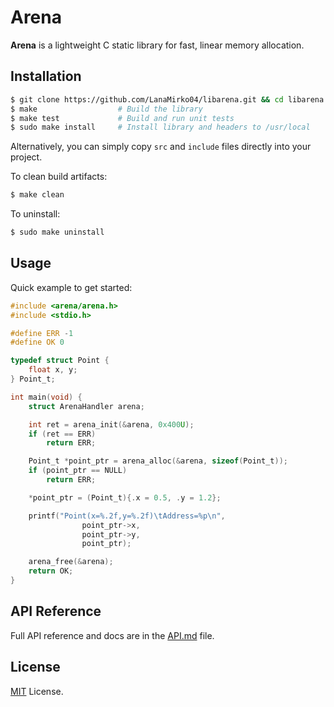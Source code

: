 # Arena
**Arena** is a lightweight C static library for fast, linear memory allocation.

## Installation
 
```sh
$ git clone https://github.com/LanaMirko04/libarena.git && cd libarena
$ make                  # Build the library
$ make test             # Build and run unit tests
$ sudo make install     # Install library and headers to /usr/local
```

Alternatively, you can simply copy `src` and `include` files directly into your project.

To clean build artifacts:

```sh
$ make clean
```

To uninstall:

```sh
$ sudo make uninstall
```

## Usage
Quick example to get started:

```c
#include <arena/arena.h>
#include <stdio.h>

#define ERR -1
#define OK 0

typedef struct Point {
    float x, y;
} Point_t;

int main(void) {
    struct ArenaHandler arena;

    int ret = arena_init(&arena, 0x400U);
    if (ret == ERR)
        return ERR;

    Point_t *point_ptr = arena_alloc(&arena, sizeof(Point_t));
    if (point_ptr == NULL)
        return ERR;

    *point_ptr = (Point_t){.x = 0.5, .y = 1.2};

    printf("Point(x=%.2f,y=%.2f)\tAddress=%p\n",
                point_ptr->x,
                point_ptr->y,
                point_ptr);

    arena_free(&arena);
    return OK;
}
```

## API Reference
Full API reference and docs are in the [API.md](docs/API.md) file.

## License
[MIT](LICENSE) License.
